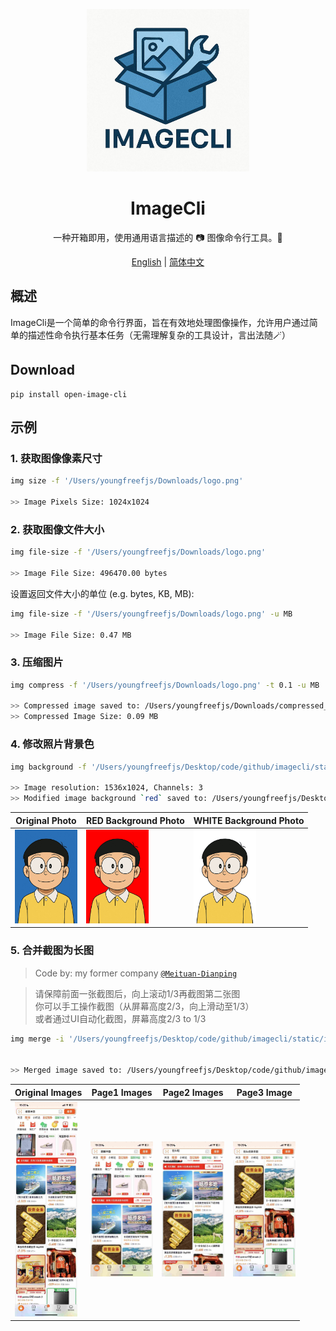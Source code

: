 <p align="center">
  <img alt="Imagecli"  width="260" src="static/logo.png">
</p>


<h1 align="center">ImageCli</h1>
<div align="center">
    一种开箱即用，使用通用语言描述的 📷 图像命令行工具。🔧
</div>

<div align="center">

[English](./README.md) | [简体中文](./README_ZH.md)

</div>

## 概述
ImageCli是一个简单的命令行界面，旨在有效地处理图像操作，允许用户通过简单的描述性命令执行基本任务（无需理解复杂的工具设计，言出法随🪄）


## Download
```shell 
pip install open-image-cli
`````

## 示例

### 1. 获取图像像素尺寸
```bash
img size -f '/Users/youngfreefjs/Downloads/logo.png'

>> Image Pixels Size: 1024x1024
```

### 2. 获取图像文件大小
```bash
img file-size -f '/Users/youngfreefjs/Downloads/logo.png'

>> Image File Size: 496470.00 bytes
```
设置返回文件大小的单位 (e.g. bytes, KB, MB):
```bash
img file-size -f '/Users/youngfreefjs/Downloads/logo.png' -u MB

>> Image File Size: 0.47 MB
```

### 3. 压缩图片
```bash
img compress -f '/Users/youngfreefjs/Downloads/logo.png' -t 0.1 -u MB

>> Compressed image saved to: /Users/youngfreefjs/Downloads/compressed_logo.png
>> Compressed Image Size: 0.09 MB
```


### 4. 修改照片背景色
```bash
img background -f '/Users/youngfreefjs/Desktop/code/github/imagecli/static/passport_photo_blue.png' -c 'RED' 

>> Image resolution: 1536x1024, Channels: 3
>> Modified image background `red` saved to: /Users/youngfreefjs/Desktop/code/github/imagecli/static/background_RED_passport_photo_blue.png
```
| Original Photo        | RED Background Photo         | WHITE Background Photo        |
|-----------------------|------------------------------|-------------------------------|
| <img src="./static/passport_photo_blue.png" alt="Original Photo" width="100"/> | <img src="./static/background_RED_passport_photo_blue.png" alt="RED Background Photo" width="100"/> | <img src="./static/background_WHITE_passport_photo_blue.png" alt="WHITE Background Photo" width="100"/> |


### 5. 合并截图为长图
> Code by: my former company [`@Meituan-Dianping`](https://github.com/Meituan-Dianping/vision-ui/blob/master/resources/vision_merge.md)


> 请保障前面一张截图后，向上滚动1/3再截图第二张图  
你可以手工操作截图（从屏幕高度2/3，向上滑动至1/3）  
或者通过UI自动化截图，屏幕高度2/3 to 1/3

```bash
img merge -i '/Users/youngfreefjs/Desktop/code/github/imagecli/static/image_merge/taobaoPage1.JPG' -i '/Users/youngfreefjs/Desktop/code/github/imagecli/static/image_merge/taobaoPage2.JPG' -i '/Users/youngfreefjs/Desktop/code/github/imagecli/static/image_merge/taobaoPage3.JPG' -o '/Users/youngfreefjs/Desktop/code/github/imagecli/static/image_merge/merged.png'


>> Merged image saved to: /Users/youngfreefjs/Desktop/code/github/imagecli/static/image_merge/merged.png
```
| Original Images        | Page1 Images        | Page2 Images        | Page3 Image         |
|-----------------------|-----------------------|-----------------------|-----------------------|
| <img src="./static/image_merge/merged.png" alt="Merged Image" width="100"/> | <img src="./static/image_merge/taobaoPage1.JPG" alt="Original Photo" width="100"/> |<img src="./static/image_merge/taobaoPage2.JPG" alt="Original Photo" width="100"/> | <img src="./static/image_merge/taobaoPage3.JPG" alt="Original Photo" width="100"/> |
